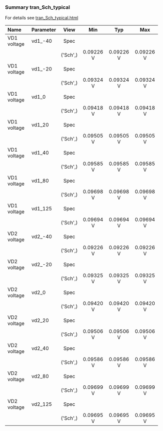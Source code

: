 ### Summary tran_Sch_typical

For details see <a href='tran_Sch_typical.html'>tran_Sch_typical.html</a>

|**Name**|**Parameter**|**View**|**Min** | **Typ** | **Max**|
|:---|:---|:---:|:---:|:---:|:---:|
|VD1 voltage|vd1\_-40 | Spec |  |  |  |
| | | ('Sch',)|0.09226 V | 0.09226 V | 0.09226 V |
|VD1 voltage|vd1\_-20 | Spec |  |  |  |
| | | ('Sch',)|0.09324 V | 0.09324 V | 0.09324 V |
|VD1 voltage|vd1\_0 | Spec |  |  |  |
| | | ('Sch',)|0.09418 V | 0.09418 V | 0.09418 V |
|VD1 voltage|vd1\_20 | Spec |  |  |  |
| | | ('Sch',)|0.09505 V | 0.09505 V | 0.09505 V |
|VD1 voltage|vd1\_40 | Spec |  |  |  |
| | | ('Sch',)|0.09585 V | 0.09585 V | 0.09585 V |
|VD1 voltage|vd1\_80 | Spec |  |  |  |
| | | ('Sch',)|0.09698 V | 0.09698 V | 0.09698 V |
|VD1 voltage|vd1\_125 | Spec |  |  |  |
| | | ('Sch',)|0.09694 V | 0.09694 V | 0.09694 V |
|VD2 voltage|vd2\_-40 | Spec |  |  |  |
| | | ('Sch',)|0.09226 V | 0.09226 V | 0.09226 V |
|VD2 voltage|vd2\_-20 | Spec |  |  |  |
| | | ('Sch',)|0.09325 V | 0.09325 V | 0.09325 V |
|VD2 voltage|vd2\_0 | Spec |  |  |  |
| | | ('Sch',)|0.09420 V | 0.09420 V | 0.09420 V |
|VD2 voltage|vd2\_20 | Spec |  |  |  |
| | | ('Sch',)|0.09506 V | 0.09506 V | 0.09506 V |
|VD2 voltage|vd2\_40 | Spec |  |  |  |
| | | ('Sch',)|0.09586 V | 0.09586 V | 0.09586 V |
|VD2 voltage|vd2\_80 | Spec |  |  |  |
| | | ('Sch',)|0.09699 V | 0.09699 V | 0.09699 V |
|VD2 voltage|vd2\_125 | Spec |  |  |  |
| | | ('Sch',)|0.09695 V | 0.09695 V | 0.09695 V |
